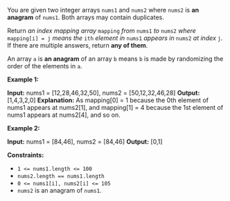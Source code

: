 You are given two integer arrays `nums1` and `nums2` where `nums2` is **an anagram** of `nums1`. Both arrays may contain duplicates.

Return _an index mapping array_ `mapping` _from_ `nums1` _to_ `nums2` _where_ `mapping[i] = j` _means the_ `ith` _element in_ `nums1` _appears in_ `nums2` _at index_ `j`. If there are multiple answers, return **any of them**.

An array `a` is **an anagram** of an array `b` means `b` is made by randomizing the order of the elements in `a`.

**Example 1:**

**Input:** nums1 = \[12,28,46,32,50\], nums2 = \[50,12,32,46,28\]
**Output:** \[1,4,3,2,0\]
**Explanation:** As mapping\[0\] = 1 because the 0th element of nums1 appears at nums2\[1\], and mapping\[1\] = 4 because the 1st element of nums1 appears at nums2\[4\], and so on.

**Example 2:**

**Input:** nums1 = \[84,46\], nums2 = \[84,46\]
**Output:** \[0,1\]

**Constraints:**

*   `1 <= nums1.length <= 100`
*   `nums2.length == nums1.length`
*   `0 <= nums1[i], nums2[i] <= 105`
*   `nums2` is an anagram of `nums1`.